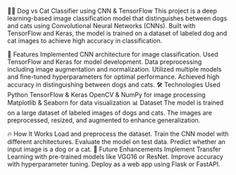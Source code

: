 🐶🐱 Dog vs Cat Classifier using CNN & TensorFlow
This project is a deep learning-based image classification model that distinguishes between dogs and cats using Convolutional Neural Networks (CNNs). Built with TensorFlow and Keras, the model is trained on a dataset of labeled dog and cat images to achieve high accuracy in classification.

🚀 Features
Implemented CNN architecture for image classification.
Used TensorFlow and Keras for model development.
Data preprocessing including image augmentation and normalization.
Utilized multiple models and fine-tuned hyperparameters for optimal performance.
Achieved high accuracy in distinguishing between dogs and cats.
🛠️ Technologies Used
Python
TensorFlow & Keras
OpenCV & NumPy for image processing
Matplotlib & Seaborn for data visualization
📊 Dataset
The model is trained on a large dataset of labeled images of dogs and cats. The images are preprocessed, resized, and augmented to enhance generalization.

🔥 How It Works
Load and preprocess the dataset.
Train the CNN model with different architectures.
Evaluate the model on test data.
Predict whether an input image is a dog or a cat.
📌 Future Enhancements
Implement Transfer Learning with pre-trained models like VGG16 or ResNet.
Improve accuracy with hyperparameter tuning.
Deploy as a web app using Flask or FastAPI.
